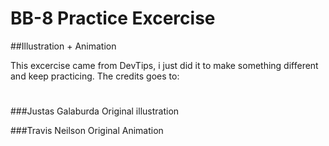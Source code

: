 # BB-8 Practice Excercise
##Illustration + Animation

This excercise came from DevTips, i just did it to make something different and keep practicing.
The credits goes to: 

#

###Justas Galaburda 
Original illustration

###Travis Neilson
Original Animation
